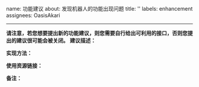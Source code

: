 name: 功能建议
about: 发现机器人的功能出现问题
title: ''
labels: enhancement
assignees: OasisAkari

---
**请注意，若您想要提出新的功能建议，则您需要自行给出可利用的接口，否则您提出的建议很可能会被关闭。**
**建议描述：**<!--请描述具体问题。-->

**实现方法：**<!-- 在此处填写你认为可以实现的方法。-->

**使用资源链接：**<!-- 在此处提供接口，若非功能建议可不填。-->

**备注：**<!-- 可不填。 -->